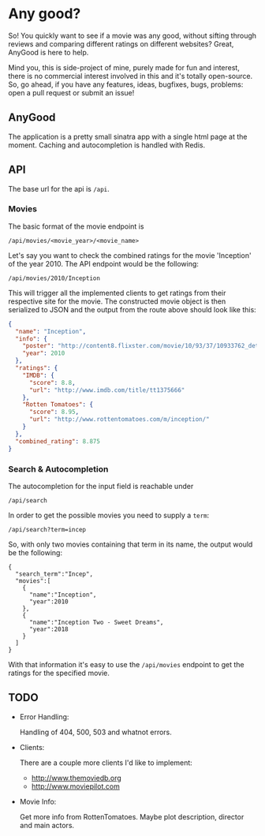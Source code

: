 # Any good?

So! You quickly want to see if a movie was any good, without sifting through
reviews and comparing different ratings on different websites? Great, AnyGood is
here to help.

Mind you, this is side-project of mine, purely made for fun and interest, there
is no commercial interest involved in this and it's totally open-source. So, go
ahead, if you have any features, ideas, bugfixes, bugs, problems: open a pull
request or submit an issue!

## AnyGood

The application is a pretty small sinatra app with a single html page at the
moment. Caching and autocompletion is handled with Redis.

## API

The base url for the api is `/api`.

### Movies

The basic format of the movie endpoint is

```
/api/movies/<movie_year>/<movie_name>
```

Let's say you want to check the combined ratings for the movie 'Inception' of
the year 2010. The API endpoint would be the following: 

```
/api/movies/2010/Inception
```

This will trigger all the implemented clients to get ratings from their
respective site for the movie. The constructed movie object is then serialized
to JSON and the output from the route above should look like this:

```json
{
  "name": "Inception",
  "info": {
    "poster": "http://content8.flixster.com/movie/10/93/37/10933762_det.jpg",
    "year": 2010
  },
  "ratings": {
    "IMDB": {
      "score": 8.8,
      "url": "http://www.imdb.com/title/tt1375666"
    },
    "Rotten Tomatoes": {
      "score": 8.95,
      "url": "http://www.rottentomatoes.com/m/inception/"
    }
  },
  "combined_rating": 8.875
}
```

### Search & Autocompletion

The autocompletion for the input field is reachable under

```
/api/search
```

In order to get the possible movies you need to supply a `term`:

```
/api/search?term=incep
```

So, with only two movies containing that term in its name, the output would be
the following:

```
{
  "search_term":"Incep",
  "movies":[
    {
      "name":"Inception",
      "year":2010
    },
    {
      "name":"Inception Two - Sweet Dreams",
      "year":2018
    }
  ]
}
```

With that information it's easy to use the `/api/movies` endpoint to get the
ratings for the specified movie.

## TODO

- Error Handling:

  Handling of 404, 500, 503 and whatnot errors.

- Clients:
  
  There are a couple more clients I'd like to implement:

  - http://www.themoviedb.org
  - http://www.moviepilot.com

- Movie Info:

  Get more info from RottenTomatoes. Maybe plot description, director
  and main actors.
